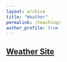 ```yaml
---
layout: archive
title: "Weather"
permalink: /teaching/
author_profile: true
---
```


## [Weather Site](https://yonsci.github.io/yon_academic//teaching/ccccc.html) 


